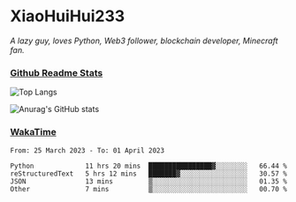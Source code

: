 # XiaoHuiHui233

*A lazy guy, loves Python, Web3 follower, blockchain developer, Minecraft fan.*

### [Github Readme Stats](https://github.com/anuraghazra/github-readme-stats)

![Top Langs](https://github-readme-stats.vercel.app/api/top-langs/?username=XiaoHuiHui233&layout=compact&theme=github_dark)

![Anurag's GitHub stats](https://github-readme-stats.vercel.app/api?username=XiaoHuiHui233&show_icons=true&theme=github_dark)

### [WakaTime](https://wakatime.com)

<!--START_SECTION:waka-->

```text
From: 25 March 2023 - To: 01 April 2023

Python             11 hrs 20 mins  ████████████████▓░░░░░░░░   66.44 %
reStructuredText   5 hrs 12 mins   ███████▓░░░░░░░░░░░░░░░░░   30.57 %
JSON               13 mins         ▒░░░░░░░░░░░░░░░░░░░░░░░░   01.35 %
Other              7 mins          ▒░░░░░░░░░░░░░░░░░░░░░░░░   00.70 %
```

<!--END_SECTION:waka-->
